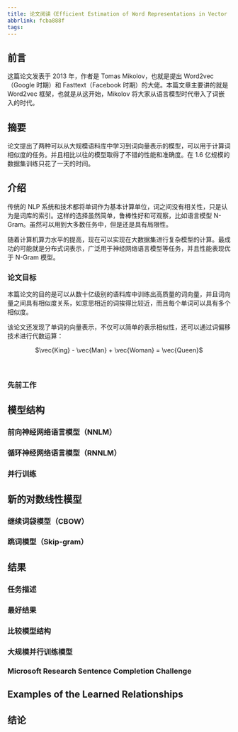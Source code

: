 ```yaml
---
title: 论文阅读《Efficient Estimation of Word Representations in Vector Space》
abbrlink: fcba888f
tags:
---
```


## 前言

这篇论文发表于 2013 年，作者是 Tomas Mikolov，也就是提出 Word2vec（Google 时期）和 Fasttext（Facebook 时期）的大佬。本篇文章主要讲的就是 Word2vec 框架，也就是从这开始，Mikolov 将大家从语言模型时代带入了词嵌入的时代。



## 摘要

论文提出了两种可以从大规模语料库中学习到词向量表示的模型，可以用于计算词相似度的任务。并且相比以往的模型取得了不错的性能和准确度。在 1.6 亿规模的数据集训练只花了一天的时间。



## 介绍

传统的 NLP 系统和技术都将单词作为基本计算单位，词之间没有相关性，只是认为是词库的索引。这样的选择虽然简单，鲁棒性好和可观察，比如语言模型 N-Gram。虽然可以用到大多数任务中，但是还是具有局限性。

随着计算机算力水平的提高，现在可以实现在大数据集进行复杂模型的计算。最成功的可能就是分布式词表示，广泛用于神经网络语言模型等任务，并且性能表现优于 N-Gram 模型。

### 论文目标

本篇论文的目的是可以从数十亿级别的语料库中训练出高质量的词向量，并且词向量之间具有相似度关系，如意思相近的词挨得比较近，而且每个单词可以具有多个相似度。

该论文还发现了单词的向量表示，不仅可以简单的表示相似性，还可以通过词偏移技术进行代数运算：

<center> $\vec{King} - \vec{Man} + \vec{Woman} = \vec{Queen}$</center> </br></br>

### 先前工作



## 模型结构

### 前向神经网络语言模型（NNLM）

### 循环神经网络语言模型（RNNLM）

### 并行训练

## 新的对数线性模型

### 继续词袋模型（CBOW）

### 跳词模型（Skip-gram）

## 结果

### 任务描述

### 最好结果

### 比较模型结构

### 大规模并行训练模型

### Microsoft Research Sentence Completion Challenge

## Examples of the Learned Relationships

## 结论

